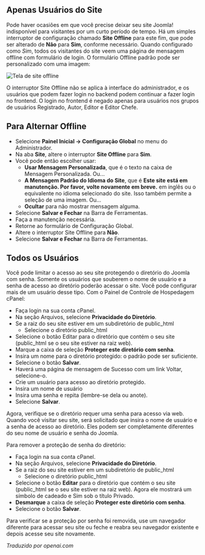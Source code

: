 <!-- Filename: J4.x:Site_Offline / Display title: Site Fora do Ar -->

## Apenas Usuários do Site

Pode haver ocasiões em que você precise deixar seu site Joomla! indisponível para visitantes por um curto período de tempo. Há um simples interruptor de configuração chamado **Site Offline** para este fim, que pode ser alterado de **Não** para **Sim**, conforme necessário. Quando configurado como *Sim*, todos os visitantes do site veem uma página de mensagem offline com formulário de login. O formulário Offline padrão pode ser personalizado com uma imagem:

![Tela de site offline](../../../en/images/configuration/site-offline.png)

O interruptor Site Offline não se aplica à interface do administrador, e os usuários que podem fazer login no backend podem continuar a fazer login no frontend. O login no frontend é negado apenas para usuários nos grupos de usuários Registrado, Autor, Editor e Editor Chefe.

## Para Alternar Offline

- Selecione **Painel Inicial → Configuração Global** no menu do Administrador.
- Na aba **Site**, altere o interruptor **Site Offline** para **Sim**.
- Você pode então escolher usar:
  - **Usar Mensagem Personalizada**, que é o texto na caixa de Mensagem Personalizada. Ou...
  - **A Mensagem Padrão do Idioma do Site**, que é **Este site está em
    manutenção. Por favor, volte novamente em breve.** em inglês ou o equivalente
    no idioma selecionado do site. Isso também permite a seleção de uma imagem. Ou...
  - **Ocultar** para não mostrar mensagem alguma.
- Selecione **Salvar e Fechar** na Barra de Ferramentas.
- Faça a manutenção necessária.
- Retorne ao formulário de Configuração Global.
- Altere o interruptor Site Offline para **Não**.
- Selecione **Salvar e Fechar** na Barra de Ferramentas.

## Todos os Usuários

Você pode limitar o acesso ao seu site protegendo o diretório do Joomla com senha. Somente os usuários que souberem o nome de usuário e a senha de acesso ao diretório poderão acessar o site. Você pode configurar mais de um usuário desse tipo. Com o Painel de Controle de Hospedagem cPanel:

- Faça login na sua conta cPanel.
- Na seção Arquivos, selecione **Privacidade do Diretório**.
- Se a raiz do seu site estiver em um subdiretório de public_html
  - Selecione o diretório public_html
- Selecione o botão Editar para o diretório que contém o seu site (public_html se o seu site estiver na raiz web).
- Marque a caixa de seleção **Proteger este diretório com senha**.
- Insira um nome para o diretório protegido: o padrão pode ser suficiente.
- Selecione o botão **Salvar**.
- Haverá uma página de mensagem de Sucesso com um link Voltar, selecione-o.
- Crie um usuário para acesso ao diretório protegido.
- Insira um nome de usuário
- Insira uma senha e repita (lembre-se dela ou anote).
- Selecione **Salvar**.

Agora, verifique se o diretório requer uma senha para acesso via web. Quando você visitar seu site, será solicitado que insira o nome de usuário e a senha de acesso ao diretório. Eles podem ser completamente diferentes do seu nome de usuário e senha do Joomla.

Para remover a proteção de senha do diretório:

- Faça login na sua conta cPanel.
- Na seção Arquivos, selecione **Privacidade do Diretório**.
- Se a raiz do seu site estiver em um subdiretório de public_html
  - Selecione o diretório public_html
- Selecione o botão **Editar** para o diretório que contém o seu site (public_html se o seu site estiver na raiz web). Agora ele mostrará um símbolo de cadeado e Sim sob o título Privado.
- **Desmarque** a caixa de seleção **Proteger este diretório com senha**.
- Selecione o botão **Salvar**.

Para verificar se a proteção por senha foi removida, use um navegador diferente para acessar seu site ou feche e reabra seu navegador existente e depois acesse seu site novamente.

*Traduzido por openai.com*

